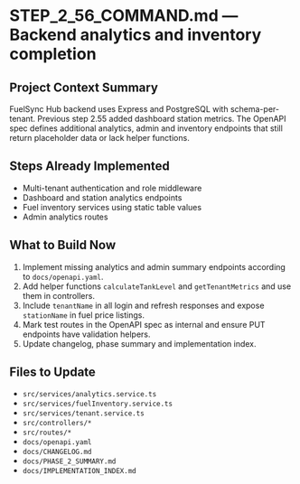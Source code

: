 # STEP_2_56_COMMAND.md — Backend analytics and inventory completion

## Project Context Summary
FuelSync Hub backend uses Express and PostgreSQL with schema-per-tenant. Previous step 2.55 added dashboard station metrics. The OpenAPI spec defines additional analytics, admin and inventory endpoints that still return placeholder data or lack helper functions.

## Steps Already Implemented
- Multi-tenant authentication and role middleware
- Dashboard and station analytics endpoints
- Fuel inventory services using static table values
- Admin analytics routes

## What to Build Now
1. Implement missing analytics and admin summary endpoints according to `docs/openapi.yaml`.
2. Add helper functions `calculateTankLevel` and `getTenantMetrics` and use them in controllers.
3. Include `tenantName` in all login and refresh responses and expose `stationName` in fuel price listings.
4. Mark test routes in the OpenAPI spec as internal and ensure PUT endpoints have validation helpers.
5. Update changelog, phase summary and implementation index.

## Files to Update
- `src/services/analytics.service.ts`
- `src/services/fuelInventory.service.ts`
- `src/services/tenant.service.ts`
- `src/controllers/*`
- `src/routes/*`
- `docs/openapi.yaml`
- `docs/CHANGELOG.md`
- `docs/PHASE_2_SUMMARY.md`
- `docs/IMPLEMENTATION_INDEX.md`
